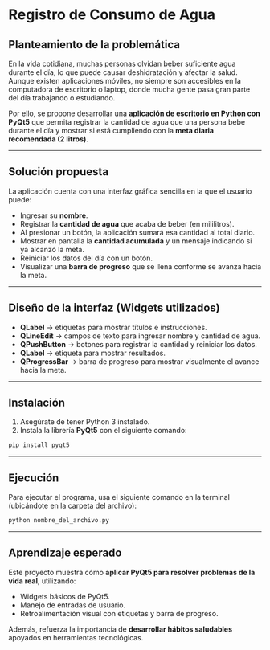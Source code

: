 # Registro de Consumo de Agua

##  Planteamiento de la problemática
En la vida cotidiana, muchas personas olvidan beber suficiente agua durante el día, lo que puede causar deshidratación y afectar la salud.  
Aunque existen aplicaciones móviles, no siempre son accesibles en la computadora de escritorio o laptop, donde mucha gente pasa gran parte del día trabajando o estudiando.

Por ello, se propone desarrollar una **aplicación de escritorio en Python con PyQt5** que permita registrar la cantidad de agua que una persona bebe durante el día y mostrar si está cumpliendo con la **meta diaria recomendada (2 litros)**.

---

##  Solución propuesta
La aplicación cuenta con una interfaz gráfica sencilla en la que el usuario puede:

- Ingresar su **nombre**.  
- Registrar la **cantidad de agua** que acaba de beber (en mililitros).  
- Al presionar un botón, la aplicación sumará esa cantidad al total diario.  
- Mostrar en pantalla la **cantidad acumulada** y un mensaje indicando si ya alcanzó la meta.  
- Reiniciar los datos del día con un botón.  
- Visualizar una **barra de progreso** que se llena conforme se avanza hacia la meta.  

---

##  Diseño de la interfaz (Widgets utilizados)
- **QLabel** → etiquetas para mostrar títulos e instrucciones.  
- **QLineEdit** → campos de texto para ingresar nombre y cantidad de agua.  
- **QPushButton** → botones para registrar la cantidad y reiniciar los datos.  
- **QLabel** → etiqueta para mostrar resultados.  
- **QProgressBar** → barra de progreso para mostrar visualmente el avance hacia la meta.  

---

## Instalación
1. Asegúrate de tener Python 3 instalado.  
2. Instala la librería **PyQt5** con el siguiente comando:

```bash
pip install pyqt5
```

---

## Ejecución
Para ejecutar el programa, usa el siguiente comando en la terminal (ubicándote en la carpeta del archivo):

```bash
python nombre_del_archivo.py
```

---

##  Aprendizaje esperado
Este proyecto muestra cómo **aplicar PyQt5 para resolver problemas de la vida real**, utilizando:  

- Widgets básicos de PyQt5.  
- Manejo de entradas de usuario.  
- Retroalimentación visual con etiquetas y barra de progreso.  

Además, refuerza la importancia de **desarrollar hábitos saludables** apoyados en herramientas tecnológicas.
